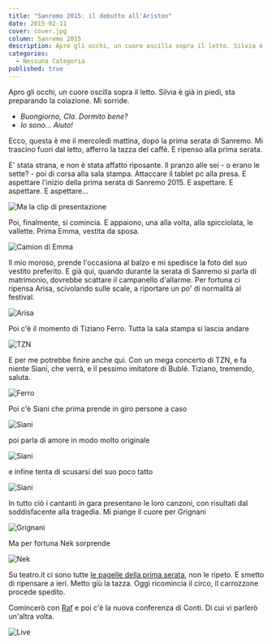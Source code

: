 ```yaml
---
title: "Sanremo 2015: il debutto all'Ariston"
date: 2015-02-11
cover: cover.jpg
column: Sanremo 2015
description: Apro gli occhi, un cuore oscilla sopra il letto. Silvia è già in piedi, sta preparando la colazione. Mi sorride.
categories:
  - Nessuna Categoria
published: true
---
```


Apro gli occhi, un cuore oscilla sopra il letto. Silvia è già in piedi, sta preparando la colazione. Mi sorride.

- _Buongiorno, Cla. Dormito bene?_
- _Io sono... Aiuto!_

Ecco, questa è me il mercoledì mattina, dopo la prima serata di Sanremo. Mi trascino fuori dal letto, afferro la tazza del caffè. E ripenso alla prima serata.

E' stata strana, e non è stata affatto riposante. Il pranzo alle sei - o erano le sette? - poi di corsa alla sala stampa. Attaccare il tablet pc alla presa. E aspettare l'inizio della prima serata di Sanremo 2015. E aspettare. E aspettare. E aspettare...

![Ma la clip di presentazione](./image-1.png)

Poi, finalmente, si comincia. E appaiono, una alla volta, alla spicciolata, le vallette. Prima Emma, vestita da sposa.

![Camion di Emma](./image-2.png)

Il mio moroso, prende l'occasiona al balzo e mi spedisce la foto del suo vestito preferito. E già qui, quando durante la serata di Sanremo si parla di matrimonio, dovrebbe scattare il campanello d'allarme. Per fortuna ci ripensa Arisa, scivolando sulle scale, a riportare un po' di normalità al festival.

![Arisa](./image-3.png)

Poi c'è il momento di Tiziano Ferro. Tutta la sala stampa si lascia andare

![TZN](./image-6.png)

E per me potrebbe finire anche qui. Con un mega concerto di TZN, e fa niente Siani, che verrà, e il pessimo imitatore di Bublé. Tiziano, tremendo, saluta.

![Ferro](./image-5.png)

Poi c'è Siani che prima prende in giro persone a caso

![Siani](./image-7.png)

poi parla di amore in modo molto originale

![Siani](./image-8.png)

e infine tenta di scusarsi del suo poco tatto

![Siani](./image-9.png)

In tutto ciò i cantanti in gara presentano le loro canzoni, con risultati dal soddisfacente alla tragedia. Mi piange il cuore per Grignani

![Grignani](./image-10.png)

Ma per fortuna Nek sorprende

![Nek](./image-11.png)

Su teatro.it ci sono tutte [le pagelle della prima serata](http://www.teatro.it/musica/sanremo_2015/sanremo_le_pagelle_della_prima_serata_14477), non le ripeto. E smetto di ripensare a ieri. Metto giù la tazza. Oggi ricomincia il circo, il carrozzone procede spedito.

Comincerò con [Raf](http://www.teatro.it/musica/sanremo_2015/raf_a_sanremo_solo_per_fare_la_mia_musica_14478) e poi c'è la nuova conferenza di Conti. Di cui vi parlerò un'altra volta.

![Live](./image-12.png)